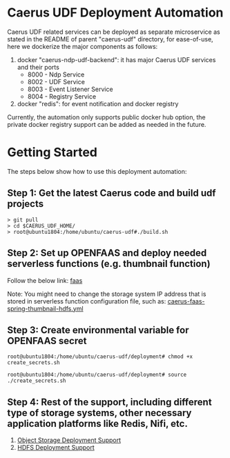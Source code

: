 # Caerus UDF Deployment Automation

Caerus UDF related services can be deployed as separate microservice as stated in the README of parent "caerus-udf" directory, for ease-of-use, here we dockerize the major components as follows:
  1. docker "caerus-ndp-udf-backend": it has major Caerus UDF services and their ports
        * 8000 - Ndp Service
        * 8002 - UDF Service
        * 8003 - Event Listener Service
        * 8004 - Registry Service
  2. docker "redis": for event notification and docker registry

Currently, the automation only supports public docker hub option, the private docker registry support can be added as needed in the future.
 
# Getting Started
The steps below show how to use this deployment automation:

## Step 1: Get the latest Caerus code and build udf projects
```
> git pull
> cd $CAERUS_UDF_HOME/
> root@ubuntu1804:/home/ubuntu/caerus-udf#./build.sh
```
## Step 2: Set up OPENFAAS and deploy needed serverless functions (e.g. thumbnail function)
Follow the below link: [faas](../faas)

Note: You might need to change the storage system IP address that is stored in serverless function configuration file, such as:
[caerus-faas-spring-thumbnail-hdfs.yml](../examples/thumbnail_serverless_hdfs/caerus-faas-spring-thumbnail-hdfs.yml)

## Step 3: Create environmental variable for OPENFAAS secret
```
root@ubuntu1804:/home/ubuntu/caerus-udf/deployment# chmod +x create_secrets.sh 

root@ubuntu1804:/home/ubuntu/caerus-udf/deployment# source ./create_secrets.sh 
```

## Step 4: Rest of the support, including different type of storage systems, other necessary application platforms like Redis, Nifi, etc. 
  1. [Object Storage Deployment Support](README_OBJECT_STORAGE_DEPLOYMENT.md)
  2. [HDFS Deployment Support](README_HDFS_DEPLOYMENT.md)

